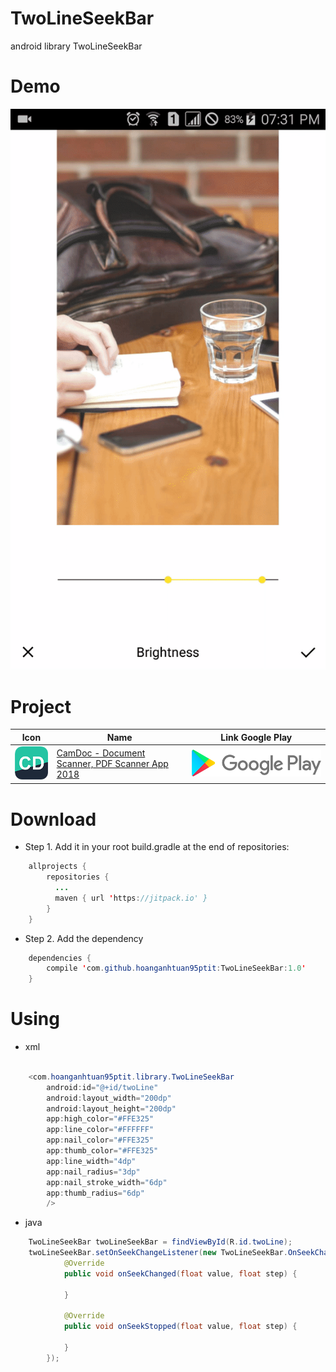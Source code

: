 # TwoLineSeekBar

android library TwoLineSeekBar

# Demo

[<img src="/store/Gif.gif">](https://play.google.com/store/apps/details?id=com.hoanganhtuan01101995.camdoc) 

# Project


Icon | Name | Link Google Play
------------ | ------------ | -------------
[<img src="/store/ic_launcher.png">](https://play.google.com/store/apps/details?id=com.hoanganhtuan01101995.camdoc) | [CamDoc - Document Scanner, PDF Scanner App 2018](https://play.google.com/store/apps/details?id=com.hoanganhtuan01101995.camdoc) | [<img src="/store/Store.png">](https://play.google.com/store/apps/details?id=com.hoanganhtuan01101995.camdoc)





# Download

* Step 1. Add it in your root build.gradle at the end of repositories:
```java
    allprojects {
        repositories {
          ...
          maven { url 'https://jitpack.io' }
        }
    }
```
* Step 2. Add the dependency
```java
    dependencies {
        compile 'com.github.hoanganhtuan95ptit:TwoLineSeekBar:1.0'
    }
```

# Using

* xml

```java
    
    <com.hoanganhtuan95ptit.library.TwoLineSeekBar
        android:id="@+id/twoLine"
        android:layout_width="200dp"
        android:layout_height="200dp"
        app:high_color="#FFE325"
        app:line_color="#FFFFFF"
        app:nail_color="#FFE325"
        app:thumb_color="#FFE325"
        app:line_width="4dp"
        app:nail_radius="3dp"
        app:nail_stroke_width="6dp"
        app:thumb_radius="6dp"
        />
```

* java

```java
    TwoLineSeekBar twoLineSeekBar = findViewById(R.id.twoLine);
    twoLineSeekBar.setOnSeekChangeListener(new TwoLineSeekBar.OnSeekChangeListener() {
            @Override
            public void onSeekChanged(float value, float step) {

            }

            @Override
            public void onSeekStopped(float value, float step) {

            }
        });
```


